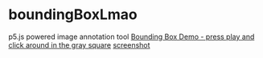 # boundingBoxLmao
p5.js powered image annotation tool
[Bounding Box Demo - press play and click around in the gray square](https://editor.p5js.org/hamza.ryzvy/sketches/sGSK2Bgly)
[screenshot](https://ibb.co/tH8Tcm3)
